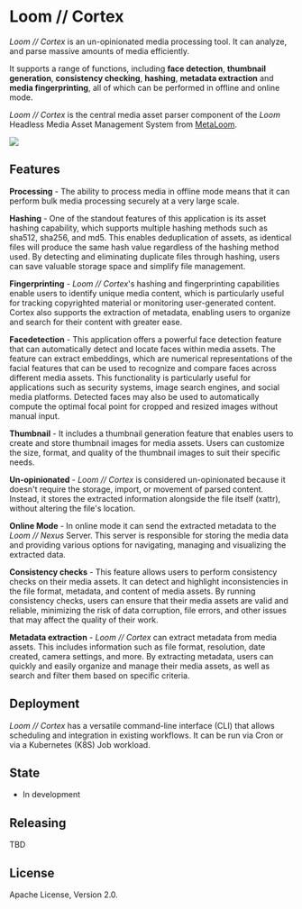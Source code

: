 # Loom // Cortex

*Loom // Cortex* is an un-opinionated media processing tool. It can analyze, and parse massive amounts of media efficiently.

It supports a range of functions, including **face detection**, **thumbnail generation**, **consistency checking**, **hashing**, **metadata extraction** and **media fingerprinting**, all of which can be performed in offline and online mode.

*Loom // Cortex* is the central media asset parser component of the *Loom* Headless Media Asset Management System from [MetaLoom](https://metaloom.io/).

[![](https://dcbadge.vercel.app/api/server/3Dy2SxKUtw)](https://discord.gg/3Dy2SxKUtw)

## Features 

**Processing** - The ability to process media in offline mode means that it can perform bulk media processing securely at a very large scale.

**Hashing** - One of the standout features of this application is its asset hashing capability, which supports multiple hashing methods such as sha512, sha256, and md5. This enables deduplication of assets, as identical files will produce the same hash value regardless of the hashing method used. By detecting and eliminating duplicate files through hashing, users can save valuable storage space and simplify file management.

**Fingerprinting** - *Loom // Cortex*'s hashing and fingerprinting capabilities enable users to identify unique media content, which is particularly useful for tracking copyrighted material or monitoring user-generated content. Cortex also supports the extraction of metadata, enabling users to organize and search for their content with greater ease.

**Facedetection** - This application offers a powerful face detection feature that can automatically detect and locate faces within media assets. The feature can extract embeddings, which are numerical representations of the facial features that can be used to recognize and compare faces across different media assets. This functionality is particularly useful for applications such as security systems, image search engines, and social media platforms. Detected faces may also be used to automatically compute the optimal focal point for cropped and resized images without manual input.

**Thumbnail** - It includes a thumbnail generation feature that enables users to create and store thumbnail images for media assets. Users can customize the size, format, and quality of the thumbnail images to suit their specific needs. 

**Un-opinionated** - *Loom // Cortex* is considered un-opinionated because it doesn't require the storage, import, or movement of parsed content. Instead, it stores the extracted information alongside the file itself (xattr), without altering the file's location.

**Online Mode** - In online mode it can send the extracted metadata to the *Loom // Nexus* Server. This server is responsible for storing the media data and providing various options for navigating, managing and visualizing the extracted data.

**Consistency checks** - This feature allows users to perform consistency checks on their media assets. It can detect and highlight inconsistencies in the file format, metadata, and content of media assets. By running consistency checks, users can ensure that their media assets are valid and reliable, minimizing the risk of data corruption, file errors, and other issues that may affect the quality of their work.

**Metadata extraction** - *Loom // Cortex* can extract metadata from media assets. This includes information such as file format, resolution, date created, camera settings, and more. By extracting metadata, users can quickly and easily organize and manage their media assets, as well as search and filter them based on specific criteria.

## Deployment

*Loom // Cortex* has a versatile command-line interface (CLI) that allows scheduling and integration in existing workflows.
It can be run via Cron or via a Kubernetes (K8S) Job workload.

## State

* In development

## Releasing 

TBD

## License

Apache License, Version 2.0.
